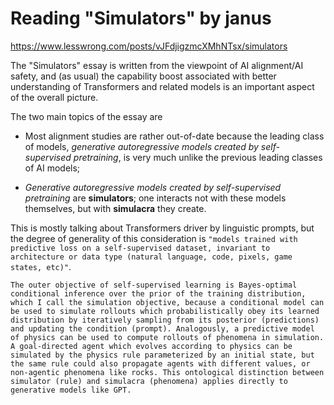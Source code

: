 # Reading "Simulators" by janus

https://www.lesswrong.com/posts/vJFdjigzmcXMhNTsx/simulators

The "Simulators" essay is written from the viewpoint of AI alignment/AI safety, and (as usual) the capability boost associated with
better understanding of Transformers and related models is an important aspect of the overall picture.

The two main topics of the essay are

  * Most alignment studies are rather out-of-date because the leading class of models, _generative autoregressive models created by self-supervised pretraining_, is very much unlike the previous leading classes of AI models;

  * _Generative autoregressive models created by self-supervised pretraining_ are **simulators**; one interacts not with these models themselves, but with **simulacra** they create.

This is mostly talking about Transformers driver by linguistic prompts, but the degree of generality of this consideration is `"models trained with predictive loss on a self-supervised dataset, invariant to architecture or data type (natural language, code, pixels, game states, etc)"`.

```
The outer objective of self-supervised learning is Bayes-optimal conditional inference over the prior of the training distribution, which I call the simulation objective, because a conditional model can be used to simulate rollouts which probabilistically obey its learned distribution by iteratively sampling from its posterior (predictions) and updating the condition (prompt). Analogously, a predictive model of physics can be used to compute rollouts of phenomena in simulation. A goal-directed agent which evolves according to physics can be simulated by the physics rule parameterized by an initial state, but the same rule could also propagate agents with different values, or non-agentic phenomena like rocks. This ontological distinction between simulator (rule) and simulacra (phenomena) applies directly to generative models like GPT.
```
